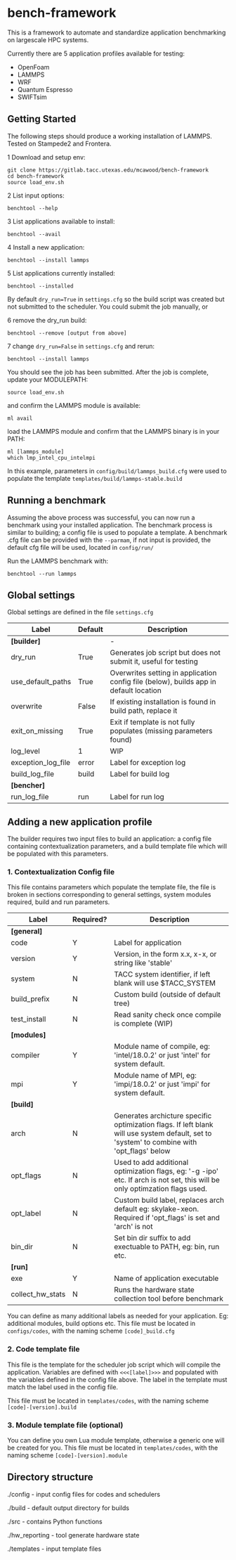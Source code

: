 # bench-framework
This is a framework to automate and standardize application benchmarking on largescale HPC systems.

Currently there are 5 application profiles available for testing:
   - OpenFoam
   - LAMMPS
   - WRF
   - Quantum Espresso
   - SWIFTsim

## Getting Started

The following steps should produce a working installation of LAMMPS. Tested on Stampede2 and Frontera.


1 Download and setup env: 

```
git clone https://gitlab.tacc.utexas.edu/mcawood/bench-framework
cd bench-framework
source load_env.sh
```
2 List input options:
```
benchtool --help
```
3 List applications available to install:
```
benchtool --avail
```
4 Install a new application:
```
benchtool --install lammps
```
5 List applications currently installed:
```
benchtool --installed
```
By default `dry_run=True` in `settings.cfg` so the build script was created but not submitted to the scheduler. You could submit the job manually, or


6 remove the dry_run build:
```
benchtool --remove [output from above]
```
7 change `dry_run=False` in `settings.cfg` and rerun: 
```
benchtool --install lammps
```
You should see the job has been submitted. After the job is complete, update your MODULEPATH:
```
source load_env.sh
``` 
and confirm the LAMMPS module is available:
```
ml avail
```
load the LAMMPS module and confirm that the LAMMPS binary is in your PATH:
```
ml [lammps_module]
which lmp_intel_cpu_intelmpi
```
In this example, parameters in `config/build/lammps_build.cfg` were used to populate the template `templates/build/lammps-stable.build`

## Running a benchmark

Assuming the above process was successful, you can now run a benchmark using your installed application.
The benchmark process is similar to building; a config file is used to populate a template.
A benchmark .cfg file can be provided with the `--parmam`, if not input is provided, the default cfg file will be used, located in `config/run/`  


Run the LAMMPS benchmark with: 
```
benchtool --run lammps
```


## Global settings

Global settings are defined in the file `settings.cfg`

| Label            | Default  | Description                                                                      |
|------------------|------------|----------------------------------------------------------------------------------|
| **[builder]**    |            | -                                                                            |
| dry_run           | True       | Generates job script but does not submit it, useful for testing
| use_default_paths | True       | Overwrites setting in application config file (below), builds app in default location |
| overwrite         | False      | If existing installation  is found in build path, replace it                |
| exit_on_missing   | True       | Exit if template is not fully populates (missing parameters found)            |
| log_level         | 1          | WIP                                                                      |                
| exception_log_file| error      | Label for exception log                                                         |                                 
| build_log_file    | build      | Label for build log                                                              |
| **[bencher]**    |            |                                                                                  |
| run_log_file      | run        | Label for run log                                                              |

## Adding a new application profile
The builder requires two input files to build an application: a config file containing contextualization parameters, and a build template file which will be populated with this parameters. 

### 1. Contextualization Config file
This file contains parameters which populate the template file, the file is broken in sections corresponding to general settings, system modules required, build and run parameters.

| Label            | Required?  | Description                                                                      |
|------------------|------------|----------------------------------------------------------------------------------|
| **[general]**        |            |                                                                           |
| code             | Y          | Label for application                                                            |
| version          | Y          | Version, in the form x.x, x-x, or string like 'stable'                           |
| system           | N          | TACC system identifier, if left blank will use $TACC_SYSTEM                      |
| build_prefix     | N          | Custom build (outside of default tree)                                           |
| test_install     | N          | Read sanity check once compile is complete (WIP)                                 |
| **[modules]**        |            |                                                                         |
| compiler         | Y          | Module name of compile, eg: 'intel/18.0.2' or just 'intel' for system default.   |
| mpi              | Y          | Module name of MPI, eg: 'impi/18.0.2' or just 'impi' for system default.          |
| **[build]**         |            |                                                                           |
| arch             | N          | Generates archicture specific optimization flags. If left blank will use system default, set to 'system' to combine with 'opt_flags' below  | 
| opt_flags        | N          | Used to add additional optimization flags, eg: '-g -ipo'  etc.  If arch is not set, this will be only optimzation flags used.        |
| opt_label        | N          | Custom build label, replaces arch default eg: skylake-xeon. Required if 'opt_flags' is set and 'arch' is not                 |
| bin_dir          | N          | Set bin dir suffix to add exectuable to PATH, eg: bin, run etc.                                     | 
| **[run]**            |            |                                                                          |
| exe              | Y          | Name of application executable                                                   |
| collect_hw_stats | N          | Runs the hardware state collection tool before benchmark                                         |

You can define as many additional labels as needed for your application. Eg: additional modules, build options etc.
This file must be located in `configs/codes`, with the naming scheme `[code]_build.cfg`

### 2. Code template file

This file is the template for the scheduler job script which will compile the application.
Variables are defined with `<<<[label]>>>` and populated with the variables defined in the config file above.
The label in the template must match the label used in the config file.  

This file must be located in `templates/codes`, with the naming scheme `[code]-[version].build` 

### 3. Module template file (optional)

You can define you own Lua module template, otherwise a generic one will be created for you.
This file must be located in `templates/codes`, with the naming scheme `[code]-[version].module` 

## Directory structure

./config - input config files for codes and schedulers 


./build - default output directory for builds


./src - contains Python functions 


./hw_reporting - tool generate hardware state


./templates - input template files 
